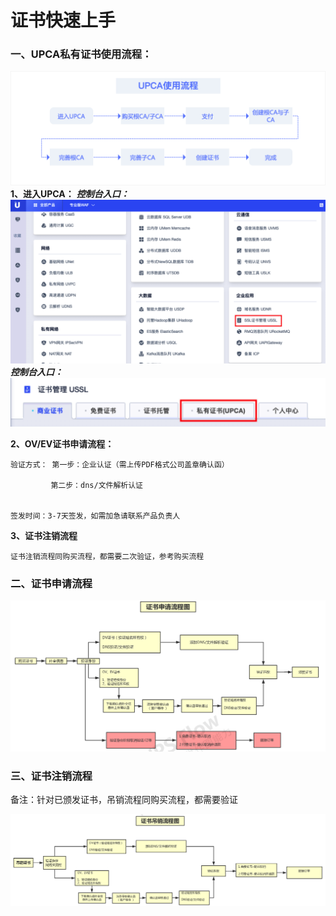 # 证书快速上手

### 一、UPCA私有证书使用流程：

![](/images/UPCA/使用流程图.png)
**1、进入UPCA：**
***控制台入口：***
![](/images/UPCA/jrupca1.png)
 ***控制台入口：***
![](/images/UPCA/jrupca2.png)   

**2、OV/EV证书申请流程：**

    验证方式： 第一步：企业认证（需上传PDF格式公司盖章确认函）
         
             第二步：dns/文件解析认证
             

    签发时间：3-7天签发，如需加急请联系产品负责人

**3、证书注销流程**

    证书注销流程同购买流程，都需要二次验证，参考购买流程


### 二、证书申请流程

![](/images/operate/申请证书.png)


### 三、证书注销流程

备注：针对已颁发证书，吊销流程同购买流程，都需要验证


![](/images/operate/吊销证书.png)
